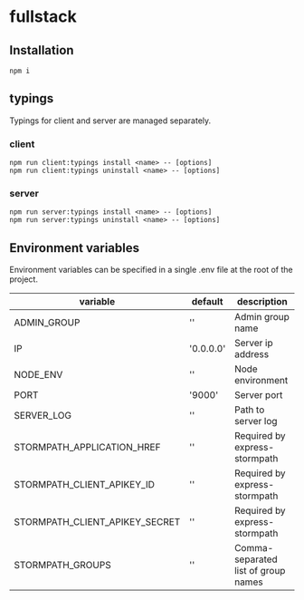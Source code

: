 # fullstack



## Installation

`npm i`



## typings

Typings for client and server are managed separately.

### client
```
npm run client:typings install <name> -- [options]
npm run client:typings uninstall <name> -- [options]
```

### server
```
npm run server:typings install <name> -- [options]
npm run server:typings uninstall <name> -- [options]
```



## Environment variables

Environment variables can be specified in a single .env file at the root of the project.

variable                       | default    | description
------------------------------ | ---------- | -----------------------
ADMIN_GROUP                    | ''         | Admin group name
IP                             | '0.0.0.0'  | Server ip address
NODE_ENV                       | ''         | Node environment
PORT                           | '9000'     | Server port
SERVER_LOG                     | ''         | Path to server log
STORMPATH_APPLICATION_HREF     | ''         | Required by express-stormpath
STORMPATH_CLIENT_APIKEY_ID     | ''         | Required by express-stormpath
STORMPATH_CLIENT_APIKEY_SECRET | ''         | Required by express-stormpath
STORMPATH_GROUPS               | ''         | Comma-separated list of group names
